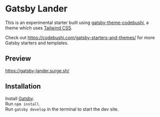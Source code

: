 # Gatsby Lander

This is an experimental starter built using [gatsby-theme-codebushi](https://github.com/codebushi/gatsby-theme-codebushi), a theme which uses [Tailwind CSS](https://tailwindcss.com/).

Check out https://codebushi.com/gatsby-starters-and-themes/ for more Gatsby starters and templates.

## Preview

https://gatsby-lander.surge.sh/

## Installation

Install [Gatsby](https://www.gatsbyjs.org/tutorial/part-zero/).<br>
Run `npm install`.<br>
Run `gatsby develop` in the terminal to start the dev site.<br>
